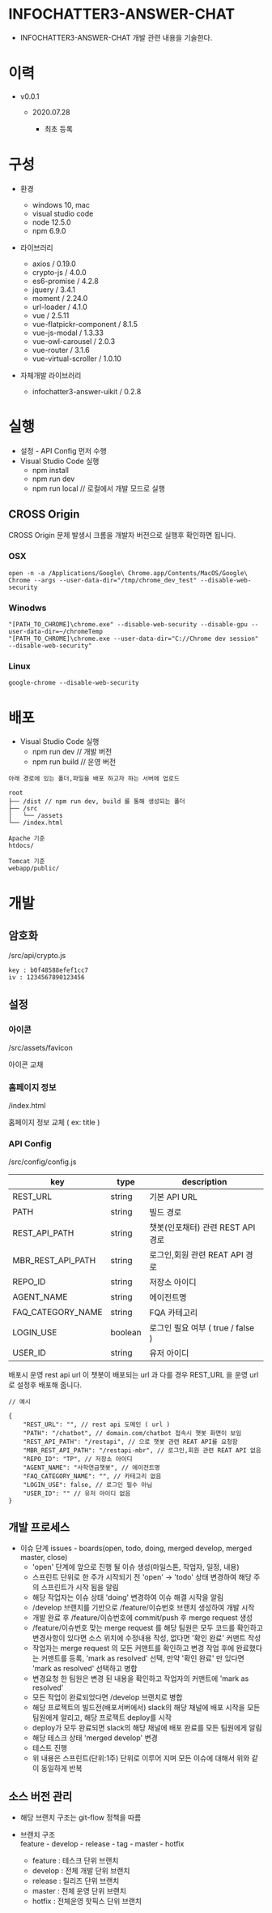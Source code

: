 # INFOCHATTER3-ANSWER-CHAT

- INFOCHATTER3-ANSWER-CHAT 개발 관련 내용을 기술한다.

# 이력

- v0.0.1

  - 2020.07.28

    - 최초 등록

# 구성

  <!-- blank line -->

- 환경

  - windows 10, mac
  - visual studio code
  - node 12.5.0
  - npm 6.9.0

  <!-- blank line -->

- 라이브러리

  - axios / 0.19.0
  - crypto-js / 4.0.0
  - es6-promise / 4.2.8
  - jquery / 3.4.1
  - moment / 2.24.0
  - url-loader / 4.1.0
  - vue / 2.5.11
  - vue-flatpickr-component / 8.1.5
  - vue-js-modal / 1.3.33
  - vue-owl-carousel / 2.0.3
  - vue-router / 3.1.6
  - vue-virtual-scroller / 1.0.10

- 자체개발 라이브러리
  - infochatter3-answer-uikit / 0.2.8

# 실행

- 설정 - API Config 먼저 수행
- Visual Studio Code 실행
  - npm install
  - npm run dev
  - npm run local // 로컬에서 개발 모드로 실행

## CROSS Origin

CROSS Origin 문제 발생시 크롬을 개발자 버전으로 실행후 확인하면 됩니다.

### OSX

```
open -n -a /Applications/Google\ Chrome.app/Contents/MacOS/Google\ Chrome --args --user-data-dir="/tmp/chrome_dev_test" --disable-web-security
```

### Winodws

```
"[PATH_TO_CHROME]\chrome.exe" --disable-web-security --disable-gpu --user-data-dir=~/chromeTemp
"[PATH_TO_CHROME]\chrome.exe --user-data-dir="C://Chrome dev session" --disable-web-security"
```

### Linux

```
google-chrome --disable-web-security
```

# 배포

- Visual Studio Code 실행
  - npm run dev // 개발 버전
  - npm run build // 운영 버전

```
아래 경로에 있는 폴더,파일을 배포 하고자 하는 서버에 업로드

root
├── /dist // npm run dev, build 를 통해 생성되는 폴더
├── /src
│   └── /assets
└── /index.html

Apache 기준
htdocs/

Tomcat 기준
webapp/public/
```

# 개발

## 암호화

/src/api/crypto.js

```
key : b0f48588efef1cc7
iv : 1234567890123456
```

## 설정

### 아이콘

/src/assets/favicon

아이콘 교채

### 홈페이지 정보

/index.html

홈페이지 정보 교체 ( ex: title )

### API Config

/src/config/config.js

| key               | type    | description                       |
| ----------------- | ------- | --------------------------------- |
| REST_URL          | string  | 기본 API URL                      |
| PATH              | string  | 빌드 경로                         |
| REST_API_PATH     | string  | 챗봇(인포채터) 관련 REST API 경로 |
| MBR_REST_API_PATH | string  | 로그인,회원 관련 REAT API 경로    |
| REPO_ID           | string  | 저장소 아이디                     |
| AGENT_NAME        | string  | 에이전트명                        |
| FAQ_CATEGORY_NAME | string  | FQA 카테고리                      |
| LOGIN_USE         | boolean | 로그인 필요 여부 ( true / false ) |
| USER_ID           | string  | 유저 아이디                       |

배포시 운영 rest api url 이 챗봇이 배포되는 url 과 다를 경우 REST_URL 을 운영 url 로 설정후 배포해 줍니다.

```
// 예시

{
    "REST_URL": "", // rest api 도메인 ( url )
    "PATH": "/chatbot", // domain.com/chatbot 접속시 챗봇 화면이 보임
    "REST_API_PATH": "/restapi", // 으로 챗봇 관련 REAT API를 요청함
    "MBR_REST_API_PATH": "/restapi-mbr", // 로그인,회원 관련 REAT API 없음
    "REPO_ID": "TP", // 저장소 아이디
    "AGENT_NAME": "사학연금챗봇", // 에이전트명
    "FAQ_CATEGORY_NAME": "", // 카테고리 없음
    "LOGIN_USE": false, // 로그인 필수 아님
    "USER_ID": "" // 유저 아이디 없음
}
```

## 개발 프로세스

- 이슈 단계
  issues - boards(open, todo, doing, merged develop, merged master, close)
  - 'open' 단계에 앞으로 진행 될 이슈 생성(마일스톤, 작업자, 일정, 내용)
  - 스프린트 단위로 한 주가 시작되기 전 'open' -> 'todo' 상태 변경하여 해당 주의 스프린트가 시작 됨을 알림
  - 해당 작업자는 이슈 상태 'doing' 변경하여 이슈 해결 시작을 알림
  - /develop 브랜치를 기반으로 /feature/이슈번호 브랜치 생성하여 개발 시작
  - 개발 완료 후 /feature/이슈번호에 commit/push 후 merge request 생성
  - /feature/이슈번호 맞는 merge request 를 해당 팀원은 모두 코드를 확인하고 변경사항이 있다면 소스 위치에 수정내용 작성, 없다면 '확인 완료' 커맨트 작성
  - 작업자는 merge request 의 모든 커맨트를 확인하고 변경 작업 후에 완료했다는 커맨트를 등록, 'mark as resolved' 선택,
    만약 '확인 완료' 만 있다면 'mark as resolved' 선택하고 병합
  - 변경요청 한 팀원은 변경 된 내용을 확인하고 작업자의 커맨트에 'mark as resolved'
  - 모든 작업이 완료되었다면 /develop 브랜치로 병합
  - 해당 프로젝트의 빌드전(배포서버에서) slack의 해당 채널에 배포 시작을 모든 팀원에게 알리고, 해당 프로젝트 deploy를 시작
  - deploy가 모두 완료되면 slack의 해당 채널에 배포 완료를 모든 팀원에게 알림
  - 해당 테스크 상태 'merged develop' 변경
  - 테스트 진행
  - 위 내용은 스프린트(단위:1주) 단위로 이루어 지며 모든 이슈에 대해서 위와 같이 동일하게 반복

## 소스 버전 관리

- 해당 브랜치 구조는 git-flow 정책을 따름

- 브랜치 구조  
  feature - develop - release - tag - master - hotfix
  - feature : 테스크 단위 브랜치
  - develop : 전체 개발 단위 브랜치
  - release : 릴리즈 단위 브랜치
  - master : 전체 운영 단위 브랜치
  - hotfix : 전체운영 핫픽스 단위 브랜치
